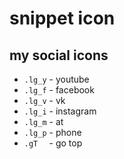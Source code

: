 # snippet icon

## my social icons


* `.lg_y` - youtube
* `.lg_f` - facebook
* `.lg_v` - vk
* `.lg_i` - instagram
* `.lg_m` - at
* `.lg_p` - phone
* `.gT  `   - go top

